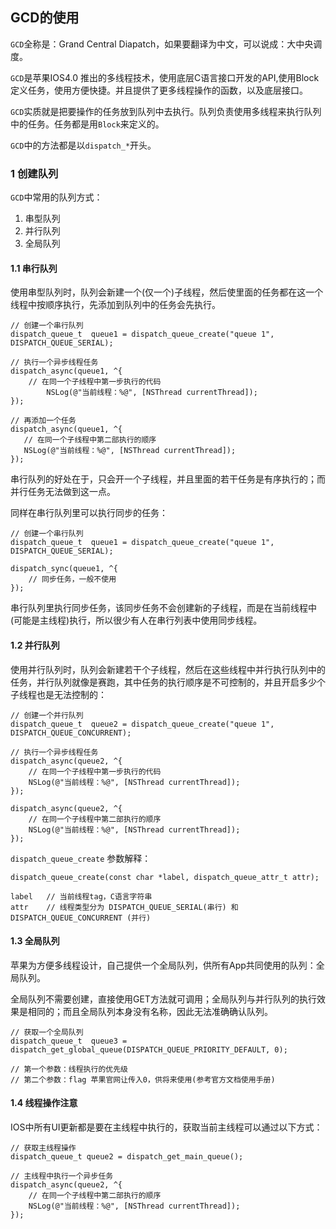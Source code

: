 ## GCD的使用

`GCD`全称是：Grand Central Diapatch，如果要翻译为中文，可以说成：大中央调度。

`GCD`是苹果IOS4.0 推出的多线程技术，使用底层C语言接口开发的API,使用Block定义任务，使用方便快捷。并且提供了更多线程操作的函数，以及底层接口。

`GCD`实质就是把要操作的任务放到队列中去执行。队列负责使用多线程来执行队列中的任务。任务都是用`Block`来定义的。

`GCD`中的方法都是以`dispatch_*`开头。

### 1 创建队列

`GCD`中常用的队列方式：

1. 串型队列
2. 并行队列
3. 全局队列

#### 1.1 串行队列

使用串型队列时，队列会新建一个(仅一个)子线程，然后使里面的任务都在这一个线程中按顺序执行，先添加到队列中的任务会先执行。

```objc
// 创建一个串行队列
dispatch_queue_t  queue1 = dispatch_queue_create("queue 1", DISPATCH_QUEUE_SERIAL);

// 执行一个异步线程任务
dispatch_async(queue1, ^{
	// 在同一个子线程中第一步执行的代码
        NSLog(@"当前线程：%@", [NSThread currentThread]);
});

// 再添加一个任务
dispatch_async(queue1, ^{
   // 在同一个子线程中第二部执行的顺序
   NSLog(@"当前线程：%@", [NSThread currentThread]);
});
```
串行队列的好处在于，只会开一个子线程，并且里面的若干任务是有序执行的；而并行任务无法做到这一点。

同样在串行队列里可以执行同步的任务：

```objc
// 创建一个串行队列
dispatch_queue_t  queue1 = dispatch_queue_create("queue 1", DISPATCH_QUEUE_SERIAL);

dispatch_sync(queue1, ^{
	// 同步任务，一般不使用
});
```
串行队列里执行同步任务，该同步任务不会创建新的子线程，而是在当前线程中(可能是主线程)执行，所以很少有人在串行列表中使用同步线程。

#### 1.2 并行队列

使用并行队列时，队列会新建若干个子线程，然后在这些线程中并行执行队列中的任务，并行队列就像是赛跑，其中任务的执行顺序是不可控制的，并且开启多少个子线程也是无法控制的：

```objc
// 创建一个并行队列
dispatch_queue_t  queue2 = dispatch_queue_create("queue 1", DISPATCH_QUEUE_CONCURRENT);

// 执行一个异步线程任务
dispatch_async(queue2, ^{
    // 在同一个子线程中第一步执行的代码
    NSLog(@"当前线程：%@", [NSThread currentThread]);
});

dispatch_async(queue2, ^{
    // 在同一个子线程中第二部执行的顺序
    NSLog(@"当前线程：%@", [NSThread currentThread]);
});
```

`dispatch_queue_create` 参数解释：

```objc
dispatch_queue_create(const char *label, dispatch_queue_attr_t attr);

label   // 当前线程tag，C语言字符串
attr    // 线程类型分为 DISPATCH_QUEUE_SERIAL(串行) 和 DISPATCH_QUEUE_CONCURRENT (并行)

```

#### 1.3 全局队列

苹果为方便多线程设计，自己提供一个全局队列，供所有App共同使用的队列：全局队列。

全局队列不需要创建，直接使用GET方法就可调用；全局队列与并行队列的执行效果是相同的；而且全局队列本身没有名称，因此无法准确确认队列。

```objc
// 获取一个全局队列
dispatch_queue_t  queue3 = dispatch_get_global_queue(DISPATCH_QUEUE_PRIORITY_DEFAULT, 0);

// 第一个参数：线程执行的优先级
// 第二个参数：flag 苹果官网让传入0，供将来使用(参考官方文档使用手册)
```

#### 1.4 线程操作注意

IOS中所有UI更新都是要在主线程中执行的，获取当前主线程可以通过以下方式：

```objc
// 获取主线程操作
dispatch_queue_t queue2 = dispatch_get_main_queue();

// 主线程中执行一个异步任务
dispatch_async(queue2, ^{
    // 在同一个子线程中第二部执行的顺序
    NSLog(@"当前线程：%@", [NSThread currentThread]);
});
```
